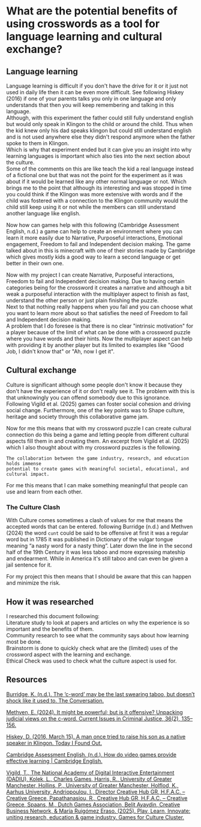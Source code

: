 # What are the potential benefits of using crosswords as a tool for language learning and cultural exchange?

## Language learning

Language learning is difficult if you don't have the drive for it or it just not used in daily life then it can be even more difficult. See following Hiskey (2016) if one of your parents talks you only in one language and only understands that then you will keep remembering and talking in this language.  
Although, with this experiment the father could still fully understand english but would only speak in Klingon to the child or around the child. Thus when the kid knew only his dad speaks klingon but could still understand english and is not used anywhere else they didn't respond anymore when the father spoke to them in Klingon.  
Which is why that experiment ended but it can give you an insight into why learning languages is important which also ties into the next section about the culture.  
Some of the comments on this are like teach the kid a real language instead of a fictional one but that was not the point for the experiment as it was about if it would be learned like any other normal language or not. Which brings me to the point that although its interesting and was stopped in time you could think if the Klingon was more extensive with words and if the child was fostered with a connection to the Klingon community would the child still keep using it or not while the members can still understand another language like english.

Now how can games help with this following (Cambridge Assessment English, n.d.) a game can help to create an environment where you can learn it more easily due to Narrative, Purposeful interactions, Emotional engagement, Freedom to fail and Independent decision making. The game talked about in this is minecraft with one of their stories made by Cambridge which gives mostly kids a good way to learn a second language or get better in their own one.

Now with my project I can create  Narrative, Purposeful interactions, Freedom to fail and Independent decision making. Due to having certain categories being for the crossword it creates a narrative and although a bit weak a purposeful interaction with the multiplayer aspect to finish as fast, understand the other person or just plain finishing the puzzle.  
Next to that nothing really happens when you fail and you can choose what you want to learn more about so that satisfies the need of Freedom to fail and Independent decision making.  
A problem that I do foresee is that there is no clear "intrinsic motivation" for a player because of the limit of what can be done with a crossword puzzle where you have words and their hints. Now the multiplayer aspect can help with providing it by another player but its limited to examples like "Good Job, I didn't know that" or "Ah, now I get it".

## Cultural exchange

Culture is significant although some people don't know it because they don't have the experience of it or don't really see it. The problem with this is that unknowingly you can offend somebody due to this ignorance.  
Following Vigild et al. (2025) games can foster social cohesion and driving social change. Furthermore, one of the key points was to Shape culture, heritage and society through this collaborative game jam.

Now for me this means that with my crossword puzzle I can create cultural connection do this being a game and letting people from different cultural aspects fill them in and creating them. An excerpt from Vigild et al. (2025) which I also thought about with my crossword puzzles is the following.

````TXT
The collaboration between the game industry, research, and education holds immense 
potential to create games with meaningful societal, educational, and cultural impact.
````

For me this means that I can make something meaningful that people can use and learn from each other.

### The Culture Clash

With Culture comes sometimes a clash of values for me that means the accepted words that can be entered. following Burridge (n.d.) and Methven (2024) the word `cunt` could be said to be offensive at first it was a regular word but in 1785 it was published in Dictionary of the vulgar tongue meaning “a nasty word for a nasty thing”. Later down the line in the second half of the 19th Century it was less taboo and more expressing mateship and endearment. While in America it's still taboo and can even be given a jail sentence for it.

For my project this then means that I should be aware that this can happen and minimize the risk.

## How it was researched

I researched this document following:  
Literature study to look at papers and articles on why the experience is so important and the benefits of them.  
Community research to see what the community says about how learning most be done.  
Brainstorm is done to quickly check what are the (limited) uses of the crossword aspect with the learning and exchange.  
Ethical Check was used to check what the culture aspect is used for.

## Resources

[Burridge, K. (n.d.). The ‘c-word’ may be the last swearing taboo, but doesn’t shock like it used to. The Conversation.](https://theconversation.com/the-c-word-may-be-the-last-swearing-taboo-but-doesnt-shock-like-it-used-to-54813)  

[Methven, E. (2024). It might be powerful; but is it offensive? Unpacking judicial views on the c-word. Current Issues in Criminal Justice, 36(2), 135–156.](https://doi.org/10.1080/10345329.2024.2327742)  

[Hiskey, D. (2016, March 15). A man once tried to raise his son as a native speaker in Klingon. Today I Found Out.](https://www.todayifoundout.com/index.php/2012/08/a-man-once-tried-to-raise-his-son-as-a-native-speaker-in-klingon/)  

[Cambridge Assessment English. (n.d.). How do video games provide effective learning | Cambridge English.](https://www.cambridgeenglish.org/blog/how-do-video-games-provide-effective-learning/)

[Vigild, T., The National Academy of Digital Interactive Entertainment (DADIU), Kolek, L., Charles Games, Harris, R., University of Greater Manchester, Hollins, P., University of Greater Manchester, Holflod, K., Aarhus University, Andriopoulou, I., Director Creative Hub GR, H.F.A.C. – Creative Greece, Papathanasiou, R., Creative Hub GR, H.F.A.C. – Creative Greece, Spaans, M., Dutch Games Association, Belit Ayaydin, Creative Business Network, & María Ruigómez Eraso. (2025). Play, Learn, Innovate: uniting research, education & game industry. Games for Culture Cluster.](https://games-for-culture.eu/wp-content/uploads/2025/06/GCC_PLI_workshop_outcomes_May2025.pdf)
